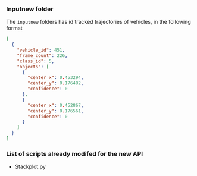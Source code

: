 ### Inputnew folder

The `inputnew` folders has id tracked trajectories of vehicles, in the following format

```json
[
  {
    "vehicle_id": 451,
    "frame_count": 226,
    "class_id": 5,
    "objects": [
      {
        "center_x": 0.453294,
        "center_y": 0.176482,
        "confidence": 0
      },
      {
        "center_x": 0.452867,
        "center_y": 0.176561,
        "confidence": 0
      }
    ]
  }
]
```

### List of scripts already modifed for the new API

- Stackplot.py

